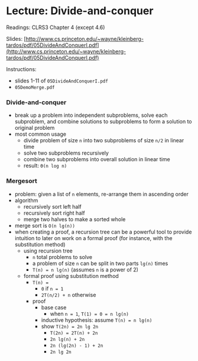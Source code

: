 # Lecture: Divide-and-conquer

Readings: CLRS3 Chapter 4 (except 4.6)

Slides: [http://www.cs.princeton.edu/~wayne/kleinberg-tardos/pdf/05DivideAndConquerI.pdf](http://www.cs.princeton.edu/~wayne/kleinberg-tardos/pdf/05DivideAndConquerI.pdf)

Instructions:
  - slides 1-11 of ``05DivideAndConquerI.pdf``
  - ``05DemoMerge.pdf``

### Divide-and-conquer
- break up a problem into independent subproblems, solve each subproblem, and combine solutions to subproblems to form a solution to original problem
- most common usage
  - divide problem of size ``n`` into two subproblems of size ``n/2`` in linear time
  - solve two subproblems recursively
  - combine two subproblems into overall solution in linear time
  - result: ``Θ(n log n)``

### Mergesort
- problem: given a list of ``n`` elements, re-arrange them in ascending order
- algorithm
  - recursively sort left half
  - recursively sort right half
  - merge two halves to make a sorted whole
- merge sort is ``O(n lg(n))``
- when creating a proof, a recursion tree can be a powerful tool to provide intuition to later on work on a formal proof (for instance, with the substitution method)
  - using recursion tree
    - ``n`` total problems to solve
    - a problem of size ``n`` can be split in two parts ``lg(n)`` times
    - ``T(n) = n lg(n)`` (assumes ``n`` is a power of 2)
  - formal proof using substitution method
    - ``T(n) = ``
      - ``0`` if ``n = 1``
      - ``2T(n/2) + n`` otherwise
    - proof
      - base case
        - when ``n = 1``, ``T(1) = 0 = n lg(n)``
      - inductive hypothesis: assume ``T(n) = n lg(n)``
      - show ``T(2n) = 2n lg 2n``
        - ``T(2n) = 2T(n) + 2n``
        - ``2n lg(n) + 2n``
        - ``2n (lg(2n) - 1) + 2n``
        - ``2n lg 2n``
